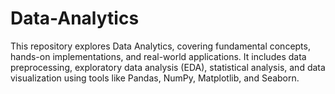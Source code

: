 # Data-Analytics
This repository explores Data Analytics, covering fundamental concepts, hands-on implementations, and real-world applications. It includes data preprocessing, exploratory data analysis (EDA), statistical analysis, and data visualization using tools like Pandas, NumPy, Matplotlib, and Seaborn. 
